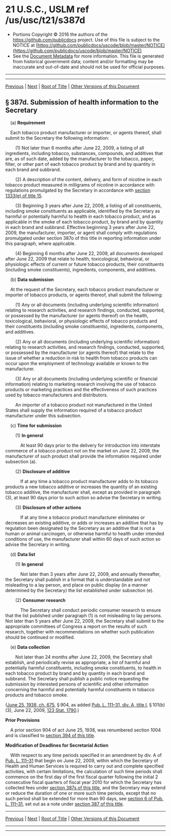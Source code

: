 ---
---

# 21 U.S.C., USLM ref /us/usc/t21/s387d

* Portions Copyright © 2016 the authors of the https://github.com/publicdocs project.
  Use of this file is subject to the NOTICE at [https://github.com/publicdocs/uscode/blob/master/NOTICE](https://github.com/publicdocs/uscode/blob/master/NOTICE)
* See the [Document Metadata](././../../../../..//README.md) for more information.
  This file is generated from historical government data; content and/or formatting may be inaccurate and out-of-date and should not be used for official purposes.

----------
----------

[Previous](./../../../../..//us/usc/t21/ch9/schIX/m__us_usc_t21_s387c.md) | [Next](./../../../../..//us/usc/t21/ch9/schIX/m__us_usc_t21_s387e.md) | [Root of Title](./../../../../../) | [Other Versions of this Document](https://publicdocs.github.io/go/links?ns=uslm&ref=%2Fus%2Fusc%2Ft21%2Fs387d)

## § 387d. Submission of health information to the Secretary

    (a) __Requirement__ 

    Each tobacco product manufacturer or importer, or agents thereof, shall submit to the Secretary the following information:

        (1) Not later than 6 months after June 22, 2009, a listing of all ingredients, including tobacco, substances, compounds, and additives that are, as of such date, added by the manufacturer to the tobacco, paper, filter, or other part of each tobacco product by brand and by quantity in each brand and subbrand.

        (2) A description of the content, delivery, and form of nicotine in each tobacco product measured in milligrams of nicotine in accordance with regulations promulgated by the Secretary in accordance with [section 1333(e) of title 15][/us/usc/t15/s1333/e].

        (3) Beginning 3 years after June 22, 2009, a listing of all constituents, including smoke constituents as applicable, identified by the Secretary as harmful or potentially harmful to health in each tobacco product, and as applicable in the smoke of each tobacco product, by brand and by quantity in each brand and subbrand. Effective beginning 3 years after June 22, 2009, the manufacturer, importer, or agent shall comply with regulations promulgated under section 387o of this title in reporting information under this paragraph, where applicable.

        (4) Beginning 6 months after June 22, 2009, all documents developed after June 22, 2009 that relate to health, toxicological, behavioral, or physiologic effects of current or future tobacco products, their constituents (including smoke constituents), ingredients, components, and additives.

    (b) __Data submission__ 

    At the request of the Secretary, each tobacco product manufacturer or importer of tobacco products, or agents thereof, shall submit the following:

        (1) Any or all documents (including underlying scientific information) relating to research activities, and research findings, conducted, supported, or possessed by the manufacturer (or agents thereof) on the health, toxicological, behavioral, or physiologic effects of tobacco products and their constituents (including smoke constituents), ingredients, components, and additives.

        (2) Any or all documents (including underlying scientific information) relating to research activities, and research findings, conducted, supported, or possessed by the manufacturer (or agents thereof) that relate to the issue of whether a reduction in risk to health from tobacco products can occur upon the employment of technology available or known to the manufacturer.

        (3) Any or all documents (including underlying scientific or financial information) relating to marketing research involving the use of tobacco products or marketing practices and the effectiveness of such practices used by tobacco manufacturers and distributors.

        An importer of a tobacco product not manufactured in the United States shall supply the information required of a tobacco product manufacturer under this subsection.

    (c) __Time for submission__ 

        (1) __In general__ 

            At least 90 days prior to the delivery for introduction into interstate commerce of a tobacco product not on the market on June 22, 2009, the manufacturer of such product shall provide the information required under subsection (a).

        (2) __Disclosure of additive__ 

            If at any time a tobacco product manufacturer adds to its tobacco products a new tobacco additive or increases the quantity of an existing tobacco additive, the manufacturer shall, except as provided in paragraph (3), at least 90 days prior to such action so advise the Secretary in writing.

        (3) __Disclosure of other actions__ 

            If at any time a tobacco product manufacturer eliminates or decreases an existing additive, or adds or increases an additive that has by regulation been designated by the Secretary as an additive that is not a human or animal carcinogen, or otherwise harmful to health under intended conditions of use, the manufacturer shall within 60 days of such action so advise the Secretary in writing.

    (d) __Data list__ 

        (1) __In general__ 

            Not later than 3 years after June 22, 2009, and annually thereafter, the Secretary shall publish in a format that is understandable and not misleading to a lay person, and place on public display (in a manner determined by the Secretary) the list established under subsection (e).

        (2) __Consumer research__ 

            The Secretary shall conduct periodic consumer research to ensure that the list published under paragraph (1) is not misleading to lay persons. Not later than 5 years after June 22, 2009, the Secretary shall submit to the appropriate committees of Congress a report on the results of such research, together with recommendations on whether such publication should be continued or modified.

    (e) __Data collection__ 

        Not later than 24 months after June 22, 2009, the Secretary shall establish, and periodically revise as appropriate, a list of harmful and potentially harmful constituents, including smoke constituents, to health in each tobacco product by brand and by quantity in each brand and subbrand. The Secretary shall publish a public notice requesting the submission by interested persons of scientific and other information concerning the harmful and potentially harmful constituents in tobacco products and tobacco smoke.

([June 25, 1938, ch. 675][/us/act/1938-06-25/ch675], § 904, as added [Pub. L. 111–31, div. A, title I][/us/pl/111/31/dA/tI], § 101(b)(3), June 22, 2009, [123 Stat. 1790][/us/stat/123/1790].)

 __Prior Provisions__ 

    A prior section 904 of act June 25, 1938, was renumbered section 1004 and is classified to [section 394 of this title][/us/usc/t21/s394].

 __Modification of Deadlines for Secretarial Action__ 

    With respect to any time periods specified in an amendment by div. A of [Pub. L. 111–31][/us/pl/111/31] that begin on June 22, 2009, within which the Secretary of Health and Human Services is required to carry out and complete specified activities, with certain limitations, the calculation of such time periods shall commence on the first day of the first fiscal quarter following the initial 2 consecutive fiscal quarters of fiscal year 2010 for which the Secretary has collected fees under [section 387s of this title][/us/usc/t21/s387s], and the Secretary may extend or reduce the duration of one or more such time periods, except that no such period shall be extended for more than 90 days, see [section 6 of Pub. L. 111–31][/us/pl/111/31/s6], set out as a note under [section 387 of this title][/us/usc/t21/s387].

----------

[Previous](./../../../../..//us/usc/t21/ch9/schIX/m__us_usc_t21_s387c.md) | [Next](./../../../../..//us/usc/t21/ch9/schIX/m__us_usc_t21_s387e.md) | [Root of Title](./../../../../../) | [Other Versions of this Document](https://publicdocs.github.io/go/links?ns=uslm&ref=%2Fus%2Fusc%2Ft21%2Fs387d)

----------
----------

[/us/usc/t15/s1333/e]: https://publicdocs.github.io/go/links?ns=uslm&ref=%2Fus%2Fusc%2Ft15%2Fs1333%2Fe
[/us/act/1938-06-25/ch675]: https://publicdocs.github.io/go/links?ns=uslm&ref=%2Fus%2Fact%2F1938-06-25%2Fch675
[/us/pl/111/31/dA/tI]: https://publicdocs.github.io/go/links?ns=uslm&ref=%2Fus%2Fpl%2F111%2F31%2FdA%2FtI
[/us/stat/123/1790]: https://publicdocs.github.io/go/links?ns=uslm&ref=%2Fus%2Fstat%2F123%2F1790
[/us/usc/t21/s394]: https://publicdocs.github.io/go/links?ns=uslm&ref=%2Fus%2Fusc%2Ft21%2Fs394
[/us/pl/111/31]: https://publicdocs.github.io/go/links?ns=uslm&ref=%2Fus%2Fpl%2F111%2F31
[/us/usc/t21/s387s]: https://publicdocs.github.io/go/links?ns=uslm&ref=%2Fus%2Fusc%2Ft21%2Fs387s
[/us/pl/111/31/s6]: https://publicdocs.github.io/go/links?ns=uslm&ref=%2Fus%2Fpl%2F111%2F31%2Fs6
[/us/usc/t21/s387]: https://publicdocs.github.io/go/links?ns=uslm&ref=%2Fus%2Fusc%2Ft21%2Fs387


